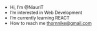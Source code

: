 -  Hi, I’m @NiauriT
-  I’m interested in Web Development
-  I’m currently learning REACT
-  How to reach me thornnike@gmail.com

<!---
NiauriT/NiauriT is a ✨ special ✨ repository because its `README.md` (this file) appears on your GitHub profile.
You can click the Preview link to take a look at your changes.
--->
